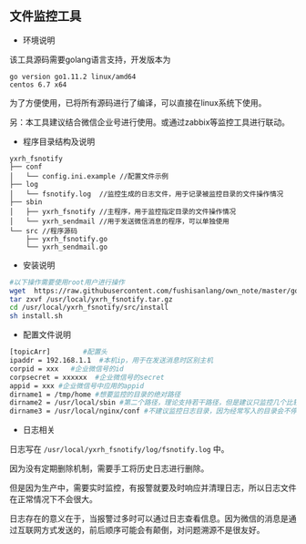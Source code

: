 ## 文件监控工具

* 环境说明

该工具源码需要golang语言支持，开发版本为
```
go version go1.11.2 linux/amd64
centos 6.7 x64
```

为了方便使用，已将所有源码进行了编译，可以直接在linux系统下使用。

另：本工具建议结合微信企业号进行使用。或通过zabbix等监控工具进行联动。

* 程序目录结构及说明

```shell
yxrh_fsnotify
├── conf
│   └── config.ini.example //配置文件示例
├── log
│   └── fsnotify.log  //监控生成的日志文件，用于记录被监控目录的文件操作情况
├── sbin
│   ├── yxrh_fsnotify //主程序，用于监控指定目录的文件操作情况
│   └── yxrh_sendmail //用于发送微信消息的程序，可以单独使用
└── src //程序源码
    ├── yxrh_fsnotify.go
    └── yxrh_sendmail.go
```

* 安装说明

```bash
#以下操作需要使用root用户进行操作
wget  https://raw.githubusercontent.com/fushisanlang/own_note/master/go/yxrh_fsnotify/yxrh_fsnotify.tar.gz -O /usr/local/yxrh_fsnotify.tar.gz
tar zxvf /usr/local/yxrh_fsnotify.tar.gz
cd /usr/local/yxrh_fsnotify/src/install
sh install.sh
```

* 配置文件说明

```bash
[topicArr]        #配置头
ipaddr = 192.168.1.1  #本机ip，用于在发送消息时区别主机
corpid = xxx   #企业微信号的id
corpsecret = xxxxxx  #企业微信号的secret
appid = xxx #企业微信号中应用的appid
dirname1 = /tmp/home #想要监控的目录的绝对路径
dirname2 = /usr/local/sbin #第二个路径，理论支持若干路径，但是建议只监控几个比较外层的目录
dirname3 = /usr/local/nginx/conf #不建议监控日志目录，因为经常写入的目录会不停的发送报警
```

* 日志相关

日志写在 `/usr/local/yxrh_fsnotify/log/fsnotify.log` 中。

因为没有定期删除机制，需要手工将历史日志进行删除。

但是因为生产中，需要实时监控，有报警就要及时响应并清理日志，所以日志文件在正常情况下不会很大。

日志存在的意义在于，当报警过多时可以通过日志查看信息。因为微信的消息是通过互联网方式发送的，前后顺序可能会有颠倒，对问题溯源不是很友好。

